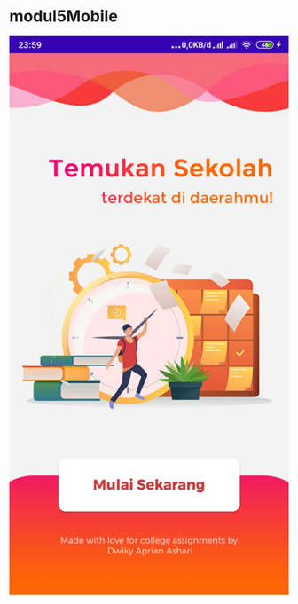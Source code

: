 # modul5Mobile
![alt text](https://raw.githubusercontent.com/aprian1337/modul5Mobile/master/Skrinsut1.jpg)
